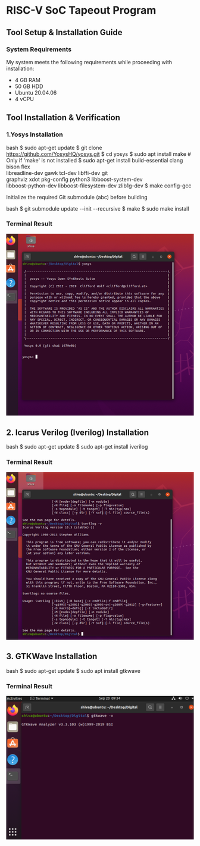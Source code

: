 # RISC-V SoC Tapeout Program 




## Tool Setup & Installation Guide
### System Requirements
My system meets the following requirements while proceeding with installation:

- 4 GB RAM
- 50 GB HDD
- Ubuntu 20.04.06
- 4 vCPU

## Tool Installation & Verification
### 1.Yosys Installation

bash
$ sudo apt-get update
$ git clone https://github.com/YosysHQ/yosys.git
$ cd yosys
$ sudo apt install make   # Only if 'make' is not installed
$ sudo apt-get install build-essential clang bison flex \
    libreadline-dev gawk tcl-dev libffi-dev git \
    graphviz xdot pkg-config python3 libboost-system-dev \
    libboost-python-dev libboost-filesystem-dev zlib1g-dev
$ make config-gcc



Initialize the required Git submodule (abc) before building


bash
$ git submodule update --init --recursive
$ make
$ sudo make install

### Terminal Result

<div align="center">
    
![Alt Text](Screenshot/yosys.png)

</div>

## 2. Icarus Verilog (Iverilog) Installation


bash
$ sudo apt-get update
$ sudo apt-get install iverilog

### Terminal Result

<div align="center">
    
![Alt Text](Screenshot/iverilog.png)

</div>

## 3. GTKWave Installation

bash
$ sudo apt-get update
$ sudo apt install gtkwave


### Terminal Result

<div align="center">
    
![Alt Text](Screenshot/gtkwave.png)

</div>
